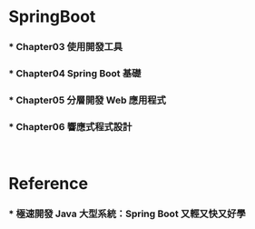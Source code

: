 SpringBoot
=====
### * Chapter03 使用開發工具
### * Chapter04 Spring Boot 基礎
### * Chapter05 分層開發 Web 應用程式
### * Chapter06 響應式程式設計
<br />

Reference
=====
### * 極速開發 Java 大型系統：Spring Boot 又輕又快又好學
